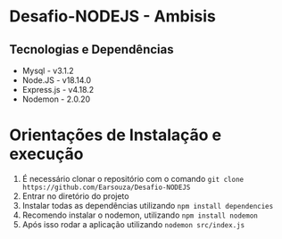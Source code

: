 # Desafio-NODEJS - Ambisis

## Tecnologias e Dependências
- Mysql - v3.1.2
- Node.JS - v18.14.0
- Express.js - v4.18.2
- Nodemon - 2.0.20

# Orientações de Instalação e execução

1. É necessário clonar o repositório com o comando `git clone https://github.com/Earsouza/Desafio-NODEJS` 
2. Entrar no diretório do projeto
3. Instalar todas as dependências utilizando `npm install dependencies`
4. Recomendo instalar o nodemon, utilizando `npm install nodemon`
5. Após isso rodar a aplicação utilizando `nodemon src/index.js`

